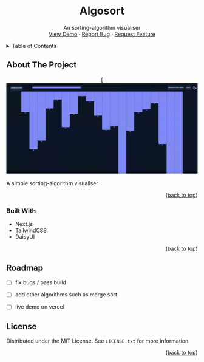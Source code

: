<!-- Improved compatibility of back to top link: See: https://github.com/othneildrew/Best-README-Template/pull/73 -->
<a name="readme-top"></a>
<!--
*** Thanks for checking out the Best-README-Template. If you have a suggestion
*** that would make this better, please fork the repo and create a pull request
*** or simply open an issue with the tag "enhancement".
*** Don't forget to give the project a star!
*** Thanks again! Now go create something AMAZING! :D
-->



<!-- PROJECT SHIELDS -->
<!--
*** I'm using markdown "reference style" links for readability.
*** Reference links are enclosed in brackets [ ] instead of parentheses ( ).
*** See the bottom of this document for the declaration of the reference variables
*** for contributors-url, forks-url, etc. This is an optional, concise syntax you may use.
*** https://www.markdownguide.org/basic-syntax/#reference-style-links
-->


<!-- PROJECT LOGO -->
<br />
<div align="center">


  <h1 align="center">Algosort</h1>

  <p align="center">
    An sorting-algorithm visualiser
    <br />
    <a href="https://Algosort.fraserws.dev/">View Demo</a>
    ·
    <a href="https://github.com/fraserws/algosort/issues">Report Bug</a>
    ·
    <a href="https://Algosort.com/fraserws/algosort/issues">Request Feature</a>
  </p>
</div>



<!-- TABLE OF CONTENTS -->
<details>
  <summary>Table of Contents</summary>
  <ol>
    <li>
      <a href="#about-the-project">About The Project</a>
      <ul>
        <li><a href="#built-with">Built With</a></li>
      </ul>
    </li>
    </li>
    <li><a href="#license">License</a></li>
  </ol>
</details>



<!-- ABOUT THE PROJECT -->
## About The Project
<div align="center">

[![](https://github.com/fraserws/Algosort/blob/main/algodemo.gif)
</div align="center">
A simple sorting-algorithm visualiser

<p align="right">(<a href="#readme-top">back to top</a>)</p>



### Built With





* Next.js
* TailwindCSS
* DaisyUI

<p align="right">(<a href="#readme-top">back to top</a>)</p>


<!-- ROADMAP -->
## Roadmap

- [ ] fix bugs / pass build
- [ ] add other algorithms such as merge sort
- [ ] live demo on vercel









<!-- LICENSE -->
## License

Distributed under the MIT License. See `LICENSE.txt` for more information.

<p align="right">(<a href="#readme-top">back to top</a>)</p>





